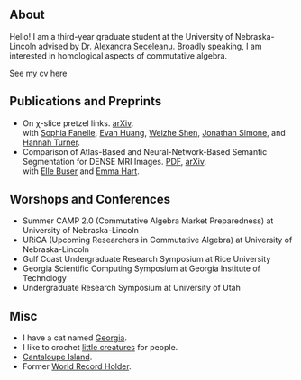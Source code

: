 ## About
Hello! I am a third-year graduate student at the University of Nebraska-Lincoln advised by [Dr. Alexandra Seceleanu](https://aseceleanu.github.io/). Broadly speaking, I am interested in homological aspects of commutative algebra.

See my cv [here](https:///bhuenemann.github.io/documents/CV.pdf)
  
## Publications and Preprints
  - On χ-slice pretzel links. [arXiv](https://arxiv.org/abs/2306.01585).  
with [Sophia Fanelle](https://www.bc.edu/bc-web/schools/morrissey/departments/math/people/grad-students/sophia-fanelle.html), [Evan Huang](https://www.math.princeton.edu/people/evan-huang), [Weizhe Shen](https://www.math.ucdavis.edu/people), [Jonathan Simone](https://www.math.cmu.edu/~jsimone/), and [Hannah Turner](https://sites.google.com/view/hturner/).
  - Comparison of Atlas-Based and Neural-Network-Based Semantic Segmentation for DENSE MRI Images. [PDF](https://www.siam.org/Portals/0/Publications/SIURO/Vol15/S144839.pdf), [arXiv](https://arxiv.org/abs/2109.14116).  
with [Elle Buser](https://ellebuser.github.io/) and [Emma Hart](https://math.emory.edu/~ehart5/).

## Worshops and Conferences
 - Summer CAMP 2.0 (Commutative Algebra Market Preparedness) at University of Nebraska-Lincoln
 - URiCA (Upcoming Researchers in Commutative Algebra) at University of Nebraska-Lincoln
 - Gulf Coast Undergraduate Research Symposium at Rice University
 - Georgia Scientific Computing Symposium at Georgia Institute of Technology
 - Undergraduate Research Symposium at University of Utah

## Misc
 - I have a cat named [Georgia](https:///bhuenemann.github.io/documents/LargeKitten.jpeg).
 - I like to crochet [little creatures](https:///bhuenemann.github.io/documents/Crochet.jpg) for people.
 - [Cantaloupe Island](https://www.youtube.com/watch?v=uDV3bLNxDMw).
 - Former [World Record Holder](https://www.speedrun.com/goose/runs/m3gg1xdz).
